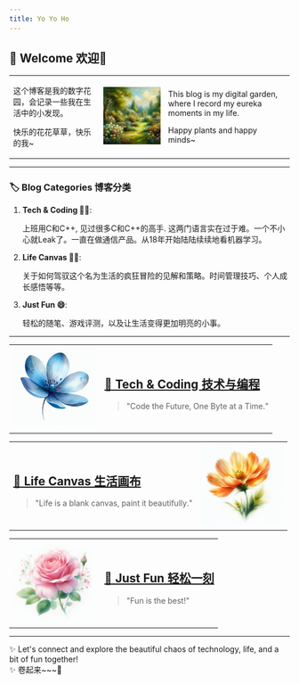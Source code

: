 ```yaml
---
title: Yo Yo Ho
---
```

## 🌟 Welcome 欢迎🌟


<table>
<tr>
  <td>
    <p>这个博客是我的数字花园，会记录一些我在生活中的小发现。</p>
    <p>快乐的花花草草，快乐的我~</p>
  </td>
  <td>
    <img src="image.png" width='300'>
  </td>
  <td>
    <p>This blog is my digital garden, where I record my eureka moments in my life.</p>
    <p>Happy plants and happy minds~  </p>
  </td>
</tr>
</table>








---

### 🏷️ Blog Categories 博客分类

1. **Tech & Coding 👩‍💻**:  

    上班用C和C++, 见过很多C和C++的高手. 这两门语言实在过于难。一个不小心就Leak了。一直在做通信产品。从18年开始陆陆续续地看机器学习。


2. **Life Canvas 👩‍🎨**:  

   关于如何驾驭这个名为生活的疯狂冒险的见解和策略。时间管理技巧、个人成长感悟等等。


3. **Just Fun 😄**:  

   轻松的随笔、游戏评测，以及让生活变得更加明亮的小事。


---

<!-- Tech & Coding Section with Image -->
<table>
<tr>
  <td>
    <img src="assets/images/478c44ef-b8bc-46dd-80d8-e13077cca1d3.jfif" alt="Tech Image" width="150">
  </td>
  <td>
    <h2><a href="{{ site.url }}/categories/tech_coding/">📐 Tech & Coding 技术与编程</a></h2>
    <blockquote>"Code the Future, One Byte at a Time."</blockquote>
  </td>
</tr>
</table>

<!-- Life System Section with Image -->
<table>
<tr>
  <td>
    <h2><a href="{{ site.url }}/categories/life_canvas">🎨 Life Canvas 生活画布</a></h2>
    <blockquote>"Life is a blank canvas, paint it beautifully."</blockquote>
  </td>
  <td>
    <img src="assets/images/a2fdbdbe-7127-4c1b-99f8-90f9075587cf.jfif" alt="Life System Image" width="150">
  </td>
</tr>
</table>

<!-- Just Fun Section with Image -->
<table>
<tr>
  <td>
    <img src="assets/images/df47d168-7b2a-4925-b276-8a49f84c1956.jfif" alt="Just Fun Image" width="150">
  </td>
  <td>
    <h2><a href="{{ site.url }}/categories/just_fun">🎉 Just Fun 轻松一刻</a></h2>
    <blockquote>"Fun is the best!" </blockquote>
  </td>
</tr>
</table>

---

✨ Let's connect and explore the beautiful chaos of technology, life, and a bit of fun together!  
✨ 卷起来~~~🔄


<script src="https://utteranc.es/client.js"
        repo="jovialchen/jovialchen.github.io"
        issue-term="pathname"
        theme="github-light"
        crossorigin="anonymous"
        async>
</script>